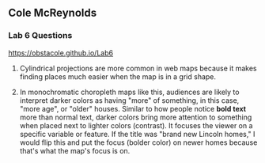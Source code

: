 ## Cole McReynolds
### Lab 6 Questions

https://obstacole.github.io/Lab6

1. Cylindrical projections are more common in web maps because it makes finding places much easier when the map is in a grid shape. 

2. In monochromatic choropleth maps like this, audiences are likely to interpret darker colors as having "more" of something, in this case, "more age", or "older" houses. Similar to how people notice **bold text** more than normal text, darker colors bring more attention to something when placed next to lighter colors (contrast). It focuses the viewer on a specific variable or feature. If the title was "brand new Lincoln homes," I would flip this and put the focus (bolder color) on newer homes because that's what the map's focus is on.